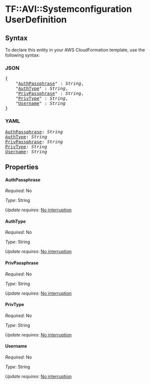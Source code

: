 # TF::AVI::Systemconfiguration UserDefinition

## Syntax

To declare this entity in your AWS CloudFormation template, use the following syntax:

### JSON

<pre>
{
    "<a href="#authpassphrase" title="AuthPassphrase">AuthPassphrase</a>" : <i>String</i>,
    "<a href="#authtype" title="AuthType">AuthType</a>" : <i>String</i>,
    "<a href="#privpassphrase" title="PrivPassphrase">PrivPassphrase</a>" : <i>String</i>,
    "<a href="#privtype" title="PrivType">PrivType</a>" : <i>String</i>,
    "<a href="#username" title="Username">Username</a>" : <i>String</i>
}
</pre>

### YAML

<pre>
<a href="#authpassphrase" title="AuthPassphrase">AuthPassphrase</a>: <i>String</i>
<a href="#authtype" title="AuthType">AuthType</a>: <i>String</i>
<a href="#privpassphrase" title="PrivPassphrase">PrivPassphrase</a>: <i>String</i>
<a href="#privtype" title="PrivType">PrivType</a>: <i>String</i>
<a href="#username" title="Username">Username</a>: <i>String</i>
</pre>

## Properties

#### AuthPassphrase

_Required_: No

_Type_: String

_Update requires_: [No interruption](https://docs.aws.amazon.com/AWSCloudFormation/latest/UserGuide/using-cfn-updating-stacks-update-behaviors.html#update-no-interrupt)

#### AuthType

_Required_: No

_Type_: String

_Update requires_: [No interruption](https://docs.aws.amazon.com/AWSCloudFormation/latest/UserGuide/using-cfn-updating-stacks-update-behaviors.html#update-no-interrupt)

#### PrivPassphrase

_Required_: No

_Type_: String

_Update requires_: [No interruption](https://docs.aws.amazon.com/AWSCloudFormation/latest/UserGuide/using-cfn-updating-stacks-update-behaviors.html#update-no-interrupt)

#### PrivType

_Required_: No

_Type_: String

_Update requires_: [No interruption](https://docs.aws.amazon.com/AWSCloudFormation/latest/UserGuide/using-cfn-updating-stacks-update-behaviors.html#update-no-interrupt)

#### Username

_Required_: No

_Type_: String

_Update requires_: [No interruption](https://docs.aws.amazon.com/AWSCloudFormation/latest/UserGuide/using-cfn-updating-stacks-update-behaviors.html#update-no-interrupt)

